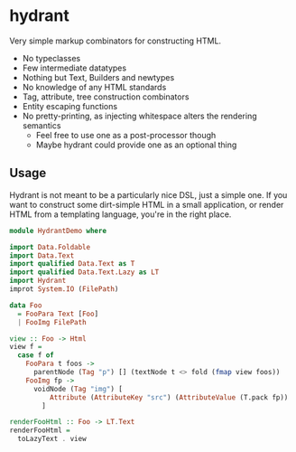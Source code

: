 # hydrant

Very simple markup combinators for constructing HTML.

- No typeclasses
- Few intermediate datatypes
- Nothing but Text, Builders and newtypes
- No knowledge of any HTML standards
- Tag, attribute, tree construction combinators
- Entity escaping functions
- No pretty-printing, as injecting whitespace alters the rendering semantics
  - Feel free to use one as a post-processor though
  - Maybe hydrant could provide one as an optional thing

## Usage

Hydrant is not meant to be a particularly nice DSL, just a simple
one. If you want to construct some dirt-simple HTML in a small
application, or render HTML from a templating language, you're in the
right place.

```haskell
module HydrantDemo where

import Data.Foldable
import Data.Text
import qualified Data.Text as T
import qualified Data.Text.Lazy as LT
import Hydrant
improt System.IO (FilePath)

data Foo
  = FooPara Text [Foo]
  | FooImg FilePath

view :: Foo -> Html
view f =
  case f of
    FooPara t foos ->
      parentNode (Tag "p") [] (textNode t <> fold (fmap view foos))
    FooImg fp ->
      voidNode (Tag "img") [
          Attribute (AttributeKey "src") (AttributeValue (T.pack fp))
        ]

renderFooHtml :: Foo -> LT.Text
renderFooHtml =
  toLazyText . view
```
